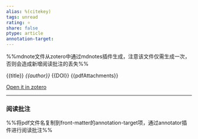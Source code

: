 ```yaml
---
alias: %(citekey)
tags: unread
rating: ⭐
share: false
ptype: article
annotation-target: 
---
```


%%mdnote文件从zotero中通过mdnotes插件生成，注意该文件仅需生成一次，否则会造成新增阅读批注的丢失%%

{{title}}
<cite>{{author}}</cite>
{{DOI}}
{{pdfAttachments}}

[Open it in zotero](zotero://select/items/@%(citekey))

***

### 阅读批注

%%将pdf文件名复制到front-matter的annotation-target项，通过annotator插件进行阅读批注%%

